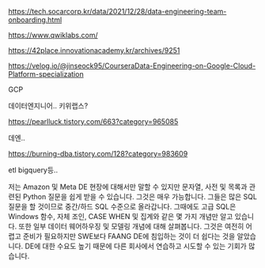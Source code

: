 https://tech.socarcorp.kr/data/2021/12/28/data-engineering-team-onboarding.html


https://www.qwiklabs.com/

https://42place.innovationacademy.kr/archives/9251


https://velog.io/@jinseock95/CourseraData-Engineering-on-Google-Cloud-Platform-specialization

GCP

데이터엔지니어.. 키위랩스?


https://pearlluck.tistory.com/663?category=965085

데엔..



https://burning-dba.tistory.com/128?category=983609

etl bigquery등..


저는 Amazon 및 Meta DE 현장에 대해서만 말할 수 있지만 문자열, 사전 및 목록과 관련된 Python 질문을 쉽게 받을 수 있습니다. 그것은 매우 가능합니다. 그들은 많은 SQL 질문을 할 것이므로 중간/하드 SQL 수준으로 올라갑니다. 그때에도 고급 SQL은 Windows 함수, 자체 조인, CASE WHEN 및 집계와 같은 몇 가지 개념만 알고 있습니다. 또한 일부 데이터 웨어하우징 및 모델링 개념에 대해 살펴봅니다. 그것은 여전히 ​​​​어렵고 준비가 필요하지만 SWE보다 FAANG DE에 침입하는 것이 더 쉽다는 것을 알았습니다. DE에 대한 수요도 높기 때문에 다른 회사에서 연습하고 시도할 수 있는 기회가 많습니다.
